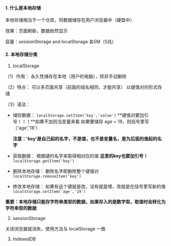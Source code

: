 #### 1. 什么是本地存储

本地存储相当于一个仓库，将数据储存在用户浏览器中（硬盘中）

效果：页面刷新，数据依然显示

容量：sessionStorage and localStorage 各5M（5兆）

#### 2. 本地存储分类

1. localStorage

（1）作用：
  永久性储存在本地（用户的电脑），除非手动删除

（2）特点：
  可以多页面共享（前面的域名相同，才能共享）
  以键值对的形式存储

（3）语法：
  
  - 储存数据：
    `localStorage.setItem('key','value')`
    **键值对要加引号！！！**如果不加则当变量来看
    如果要储存 age = 18，则括号里写（'age','18'）

    **注意：'key'是自己起的名字，不是值，也不是变量名，是为后面的值起的名字**
  
  - 获取数据：
    根据键的名字来取得相对应的值
    **这里的key也要加引号！**
    `localStorage.getItem('key')`

  - 删除本地存储：
    删除名字即删除整个键值对
    `localStorage.removeItem('key')`

  - 修改本地存储：
    如果有这个键就是改，没有就是增，改就是在括号里写新的值
    `localStorage.setItem('age','19')`

  **重要：本地存储只能存字符串类型的数据，如果存入的是数字型，取值时会转化为字符串型的数据**

2. sessionStorage

  关闭浏览器就消失，使用方法与 localStorage 一致

3. IndexedDB

  

  